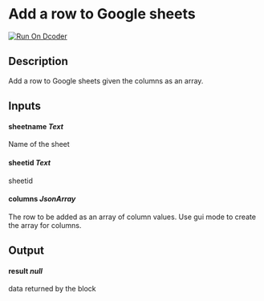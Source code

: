 # Add a row to Google sheets
[![Run On Dcoder](https://static-content.dcoder.tech/dcoder-assets/run-on-dcoder.svg)](https://code.dcoder.tech/feed/block/6050ec70f5264c77579ffef6)

## Description
Add a row to Google sheets given the columns as an array.

## Inputs
#### **sheetname**  *Text*
Name of the sheet
#### **sheetid**  *Text*
sheetid
#### **columns**  *JsonArray*
The row to be added as an array of column values. Use gui mode to create the array for columns.

## Output
#### **result**  *null*
data returned by the block

